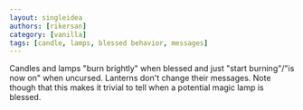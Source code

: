 ```yaml
---
layout: singleidea
authors: [rikersan]
category: [vanilla]
tags: [candle, lamps, blessed behavior, messages]
---
```

Candles and lamps "burn brightly" when blessed and just "start burning"/"is now on" when uncursed. Lanterns don't change their messages. Note though that this makes it trivial to tell when a potential magic lamp is blessed.
